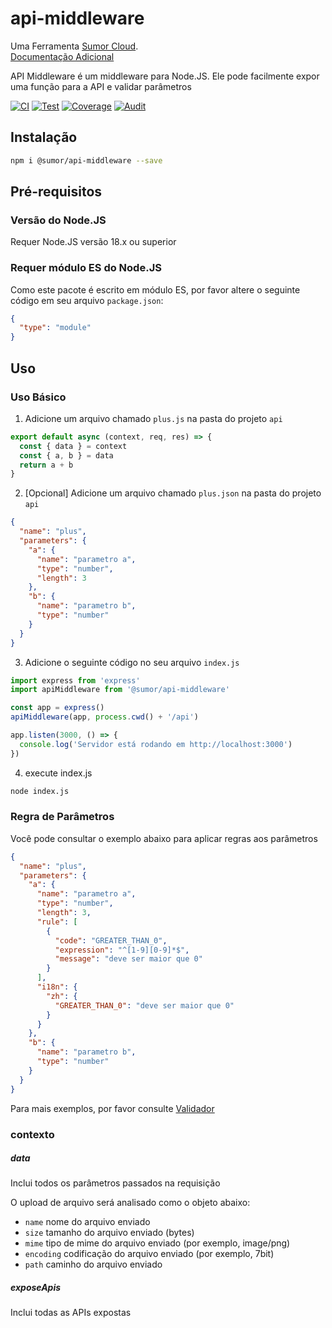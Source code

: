 # api-middleware

Uma Ferramenta [Sumor Cloud](https://sumor.cloud).  
[Documentação Adicional](https://sumor.cloud/api-middleware)

API Middleware é um middleware para Node.JS.
Ele pode facilmente expor uma função para a API e validar parâmetros

[![CI](https://github.com/sumor-cloud/api-middleware/actions/workflows/ci.yml/badge.svg)](https://github.com/sumor-cloud/api-middleware/actions/workflows/ci.yml)
[![Test](https://github.com/sumor-cloud/api-middleware/actions/workflows/ut.yml/badge.svg)](https://github.com/sumor-cloud/api-middleware/actions/workflows/ut.yml)
[![Coverage](https://github.com/sumor-cloud/api-middleware/actions/workflows/coverage.yml/badge.svg)](https://github.com/sumor-cloud/api-middleware/actions/workflows/coverage.yml)
[![Audit](https://github.com/sumor-cloud/api-middleware/actions/workflows/audit.yml/badge.svg)](https://github.com/sumor-cloud/api-middleware/actions/workflows/audit.yml)

## Instalação

```bash
npm i @sumor/api-middleware --save
```

## Pré-requisitos

### Versão do Node.JS

Requer Node.JS versão 18.x ou superior

### Requer módulo ES do Node.JS

Como este pacote é escrito em módulo ES,
por favor altere o seguinte código em seu arquivo `package.json`:

```json
{
  "type": "module"
}
```

## Uso

### Uso Básico

1. Adicione um arquivo chamado `plus.js` na pasta do projeto `api`

```js
export default async (context, req, res) => {
  const { data } = context
  const { a, b } = data
  return a + b
}
```

2. [Opcional] Adicione um arquivo chamado `plus.json` na pasta do projeto `api`

```json
{
  "name": "plus",
  "parameters": {
    "a": {
      "name": "parametro a",
      "type": "number",
      "length": 3
    },
    "b": {
      "name": "parametro b",
      "type": "number"
    }
  }
}
```

3. Adicione o seguinte código no seu arquivo `index.js`

```javascript
import express from 'express'
import apiMiddleware from '@sumor/api-middleware'

const app = express()
apiMiddleware(app, process.cwd() + '/api')

app.listen(3000, () => {
  console.log('Servidor está rodando em http://localhost:3000')
})
```

4. execute index.js

```bash
node index.js
```

### Regra de Parâmetros

Você pode consultar o exemplo abaixo para aplicar regras aos parâmetros

```json
{
  "name": "plus",
  "parameters": {
    "a": {
      "name": "parametro a",
      "type": "number",
      "length": 3,
      "rule": [
        {
          "code": "GREATER_THAN_0",
          "expression": "^[1-9][0-9]*$",
          "message": "deve ser maior que 0"
        }
      ],
      "i18n": {
        "zh": {
          "GREATER_THAN_0": "deve ser maior que 0"
        }
      }
    },
    "b": {
      "name": "parametro b",
      "type": "number"
    }
  }
}
```

Para mais exemplos, por favor consulte [Validador](https://sumor.cloud/validator/)

### contexto

##### data

Inclui todos os parâmetros passados na requisição

O upload de arquivo será analisado como o objeto abaixo:

- `name` nome do arquivo enviado
- `size` tamanho do arquivo enviado (bytes)
- `mime` tipo de mime do arquivo enviado (por exemplo, image/png)
- `encoding` codificação do arquivo enviado (por exemplo, 7bit)
- `path` caminho do arquivo enviado

##### exposeApis

Inclui todas as APIs expostas
